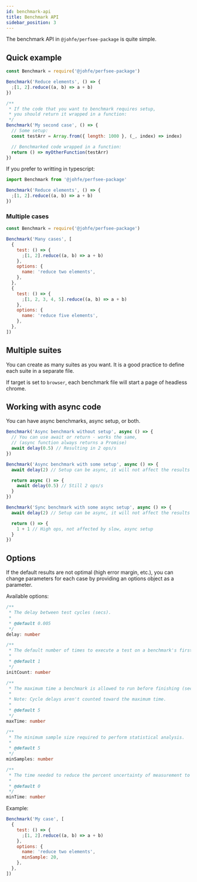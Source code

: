 ```yaml
---
id: benchmark-api
title: Benchmark API
sidebar_position: 3
---
```


The benchmark API in `@johfe/perfsee-package` is quite simple.

## Quick example

```js
const Benchmark = require('@johfe/perfsee-package')

Benchmark('Reduce elements', () => {
  ;[1, 2].reduce((a, b) => a + b)
})

/**
 * If the code that you want to benchmark requires setup,
 * you should return it wrapped in a function:
 */
Benchmark('My second case', () => {
  // Some setup:
  const testArr = Array.from({ length: 1000 }, (_, index) => index)

  // Benchmarked code wrapped in a function:
  return () => myOtherFunction(testArr)
})
```

If you prefer to writting in typescript:

```ts
import Benchmark from '@johfe/perfsee-package'

Benchmark('Reduce elements', () => {
  ;[1, 2].reduce((a, b) => a + b)
})
```

### Multiple cases

```js
const Benchmark = require('@johfe/perfsee-package')

Benchmark('Many cases', [
  {
    test: () => {
      ;[1, 2].reduce((a, b) => a + b)
    },
    options: {
      name: 'reduce two elements',
    },
  },
  {
    test: () => {
      ;[1, 2, 3, 4, 5].reduce((a, b) => a + b)
    },
    options: {
      name: 'reduce five elements',
    },
  },
])
```

## Multiple suites

You can create as many suites as you want. It is a good practice to define each suite in a separate file.

If target is set to `browser`, each benchmark file will start a page of headless chrome.

## Working with async code

You can have async benchmarks, async setup, or both.

```js
Benchmark('Async benchmark without setup', async () => {
  // You can use await or return - works the same,
  // (async function always returns a Promise)
  await delay(0.5) // Resulting in 2 ops/s
})
```

```js
Benchmark('Async benchmark with some setup', async () => {
  await delay(2) // Setup can be async, it will not affect the results

  return async () => {
    await delay(0.5) // Still 2 ops/s
  }
})
```

```js
Benchmark('Sync benchmark with some async setup', async () => {
  await delay(2) // Setup can be async, it will not affect the results

  return () => {
    1 + 1 // High ops, not affected by slow, async setup
  }
})
```

## Options

If the default results are not optimal (high error margin, etc.), you can change parameters for each case by providing an options object as a parameter.

Available options:

```ts
/**
 * The delay between test cycles (secs).
 *
 * @default 0.005
 */
delay: number

/**
 * The default number of times to execute a test on a benchmark's first cycle.
 *
 * @default 1
 */
initCount: number

/**
 * The maximum time a benchmark is allowed to run before finishing (secs).
 *
 * Note: Cycle delays aren't counted toward the maximum time.
 *
 * @default 5
 */
maxTime: number

/**
 * The minimum sample size required to perform statistical analysis.
 *
 * @default 5
 */
minSamples: number

/**
 * The time needed to reduce the percent uncertainty of measurement to 1% (secs).
 *
 * @default 0
 */
minTime: number
```

Example:

```js
Benchmark('My case', [
  {
    test: () => {
      ;[1, 2].reduce((a, b) => a + b)
    },
    options: {
      name: 'reduce two elements',
      minSample: 20,
    },
  },
])
```
